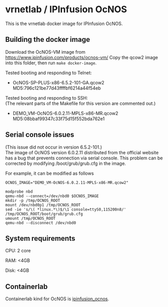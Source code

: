 # vrnetlab / IPInfusion OcNOS

This is the vrnetlab docker image for IPInfusion OcNOS.

## Building the docker image

Download the OcNOS-VM image from https://www.ipinfusion.com/products/ocnos-vm/
Copy the qcow2 image into this folder, then run `make docker-image`.

Tested booting and responding to Telnet:

- OcNOS-SP-PLUS-x86-6.5.2-101-GA.qcow2 MD5:796c121be77d43ffffbf6214a44f54eb

Tested booting and responding to SSH:  
(The relevant parts of the Makefile for this version are commented out.)

- DEMO_VM-OcNOS-6.0.2.11-MPLS-x86-MR.qcow2 MD5:08bbaf99347c33f75d15f552bda762e1

## Serial console issues

(This issue did not occur in version 6.5.2-101.)  
The image of OcNOS version 6.0.2.11 distributed from the official website has a bug that prevents connection via serial console.
This problem can be corrected by modifying /boot/grub/grub.cfg in the image.

For example, it can be modified as follows

```
OCNOS_IMAGE="DEMO_VM-OcNOS-6.0.2.11-MPLS-x86-MR.qcow2"

modprobe nbd
qemu-nbd --connect=/dev/nbd0 $OCNOS_IMAGE
mkdir -p /tmp/OCNOS_ROOT
mount /dev/nbd0p1 /tmp/OCNOS_ROOT
sed -ie 's/\( *linux.*\)$/\1 console=ttyS0,115200n8/' /tmp/OCNOS_ROOT/boot/grub/grub.cfg
umount /tmp/OCNOS_ROOT
qemu-nbd --disconnect /dev/nbd0
```

## System requirements

CPU: 2 core

RAM: <4GB

Disk: <4GB

## Containerlab

Containerlab kind for OcNOS is [ipinfusion_ocnos](https://containerlab.dev/manual/kinds/ipinfusion-ocnos/).

